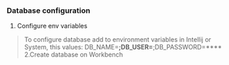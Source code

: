 ### Database configuration
1. Configure env variables
> To configure database add to environment variables in Intellij or System, this values:
> DB_NAME=****;DB_USER=****;DB_PASSWORD=****
2.Create database on Workbench